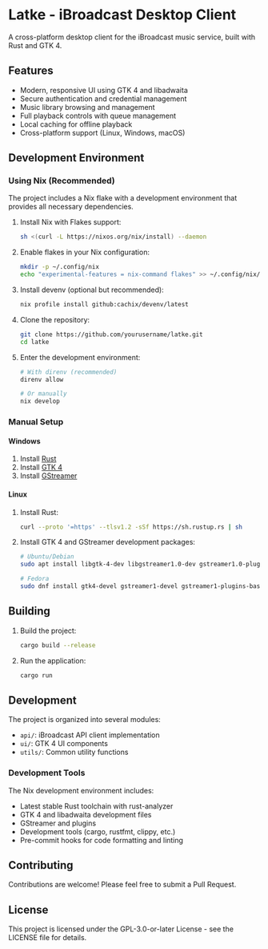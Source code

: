 # Latke - iBroadcast Desktop Client

A cross-platform desktop client for the iBroadcast music service, built with Rust and GTK 4.

## Features

- Modern, responsive UI using GTK 4 and libadwaita
- Secure authentication and credential management
- Music library browsing and management
- Full playback controls with queue management
- Local caching for offline playback
- Cross-platform support (Linux, Windows, macOS)

## Development Environment

### Using Nix (Recommended)

The project includes a Nix flake with a development environment that provides all necessary dependencies.

1. Install Nix with Flakes support:
   ```bash
   sh <(curl -L https://nixos.org/nix/install) --daemon
   ```

2. Enable flakes in your Nix configuration:
   ```bash
   mkdir -p ~/.config/nix
   echo "experimental-features = nix-command flakes" >> ~/.config/nix/nix.conf
   ```

3. Install devenv (optional but recommended):
   ```bash
   nix profile install github:cachix/devenv/latest
   ```

4. Clone the repository:
   ```bash
   git clone https://github.com/yourusername/latke.git
   cd latke
   ```

5. Enter the development environment:
   ```bash
   # With direnv (recommended)
   direnv allow

   # Or manually
   nix develop
   ```

### Manual Setup

#### Windows
1. Install [Rust](https://rustup.rs/)
2. Install [GTK 4](https://www.gtk.org/docs/installations/windows/)
3. Install [GStreamer](https://gstreamer.freedesktop.org/download/)

#### Linux
1. Install Rust:
   ```bash
   curl --proto '=https' --tlsv1.2 -sSf https://sh.rustup.rs | sh
   ```
2. Install GTK 4 and GStreamer development packages:
   ```bash
   # Ubuntu/Debian
   sudo apt install libgtk-4-dev libgstreamer1.0-dev gstreamer1.0-plugins-base gstreamer1.0-plugins-good

   # Fedora
   sudo dnf install gtk4-devel gstreamer1-devel gstreamer1-plugins-base-devel gstreamer1-plugins-good
   ```

## Building

1. Build the project:
   ```bash
   cargo build --release
   ```

2. Run the application:
   ```bash
   cargo run
   ```

## Development

The project is organized into several modules:

- `api/`: iBroadcast API client implementation
- `ui/`: GTK 4 UI components
- `utils/`: Common utility functions

### Development Tools

The Nix development environment includes:

- Latest stable Rust toolchain with rust-analyzer
- GTK 4 and libadwaita development files
- GStreamer and plugins
- Development tools (cargo, rustfmt, clippy, etc.)
- Pre-commit hooks for code formatting and linting

## Contributing

Contributions are welcome! Please feel free to submit a Pull Request.

## License

This project is licensed under the GPL-3.0-or-later License - see the LICENSE file for details. 